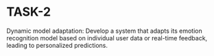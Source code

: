 # TASK-2
Dynamic model adaptation: Develop a system that adapts its emotion  recognition model based on individual user data or real-time feedback,  leading to personalized predictions.
